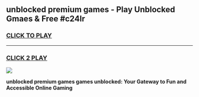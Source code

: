 
## unblocked premium games - Play Unblocked Gmaes & Free #c24lr
<h3>
<a href="https://premium.freeplayer.one?title=unblocked_premium_games&ref=03M">CLICK TO PLAY</a></h3>
<hr>

<h3>
<a href="https://premium.freeplayer.one?title=unblocked_premium_games&ref=03M">CLICK 2 PLAY</a>
  
</h3>

<a href="https://premium.freeplayer.one?title=unblocked_premium_games&ref=03M"><img src="https://clearcache.store/games.png"></a>


**unblocked premium games games unblocked: Your Gateway to Fun and Accessible Online Gaming**

